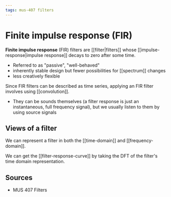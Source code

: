 ```yaml
---
tags: mus-407 filters
---
```


# Finite impulse response (FIR)

**Finite impulse response** (FIR) filters are [[filter|filters]] whose [[impulse-response|impulse response]] decays to zero after some time.

- Referred to as "passive", "well-behaved"
- inherently stable design but fewer possibilities for [[spectrum]] changes
- less creatively flexible

Since FIR filters can be described as time series, applying an FIR filter involves using [[convolution]].

- They can be sounds themselves (a filter response is just an instantaneous, full frequency signal), but we usually listen to them by using source signals

## Views of a filter

We can represent a filter in both the [[time-domain]] and [[frequency-domain]].

We can get the [[filter-response-curve]] by taking the DFT of the filter's time domain representation. 

## Sources

- MUS 407 Filters
